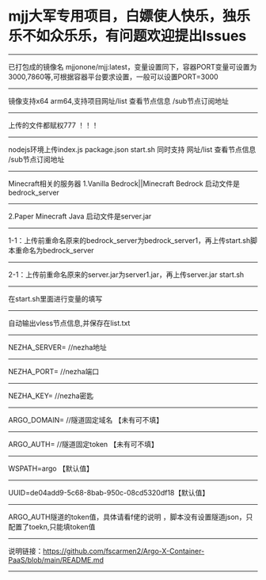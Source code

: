 # mjj大军专用项目，白嫖使人快乐，独乐乐不如众乐乐，有问题欢迎提出Issues
* * *
已打包成的镜像名 mjjonone/mjj:latest，变量设置同下，容器PORT变量可设置为3000,7860等,可根据容器平台要求设置，一般可以设置PORT=3000
* * *
镜像支持x64 arm64,支持项目网址/list 查看节点信息 /sub节点订阅地址
* * *
上传的文件都赋权777 ！！！
* * *
nodejs环境上传index.js package.json start.sh 同时支持 网址/list 查看节点信息 /sub节点订阅地址
* * *
Minecraft相关的服务器 1.Vanilla Bedrock||Minecraft Bedrock 启动文件是bedrock_server
* * *
2.Paper Minecraft Java 启动文件是server.jar
* * *
1-1：上传前重命名原来的bedrock_server为bedrock_server1，再上传start.sh脚本重命名为bedrock_server
* * *
2-1：上传前重命名原来的server.jar为server1.jar，再上传server.jar start.sh 
* * *
在start.sh里面进行变量的填写  
* * *
自动输出vless节点信息,并保存在list.txt
* * *
NEZHA_SERVER=   //nezha地址
* * *
NEZHA_PORT=     //nezha端口
* * *
NEZHA_KEY=      //nezha密匙
* * *
ARGO_DOMAIN=  //隧道固定域名  【未有可不填】
* * *
ARGO_AUTH=    //隧道固定token  【未有可不填】
* * *
WSPATH=argo  【默认值】
* * *
UUID=de04add9-5c68-8bab-950c-08cd5320df18【默认值】
* * *
ARGO_AUTH隧道的token值，具体请看f佬的说明 ，脚本没有设置隧道json，只配置了toekn,只能填token值
* * *
说明链接：https://github.com/fscarmen2/Argo-X-Container-PaaS/blob/main/README.md
* * *
